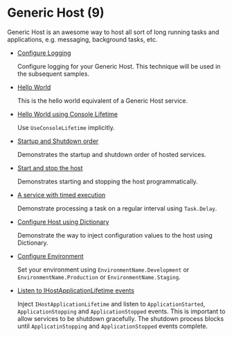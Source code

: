 # Generic Host (9)

  Generic Host is an awesome way to host all sort of long running tasks and applications, e.g. messaging, background tasks, etc.

  * [Configure Logging](/projects/generic-host/generic-host-configure-logging)

    Configure logging for your Generic Host. This technique will be used in the subsequent samples.

  * [Hello World](/projects/generic-host/generic-host-1)

    This is the hello world equivalent of a Generic Host service.

  * [Hello World using Console Lifetime](/projects/generic-host/generic-host-2)

    Use `UseConsoleLifetime` implicitly. 

  * [Startup and Shutdown order](/projects/generic-host/generic-host-3)

    Demonstrates the startup and shutdown order of hosted services.

  * [Start and stop the host](/projects/generic-host/generic-host-4)

    Demonstrates starting and stopping the host programmatically.

  * [A service with timed execution](/projects/generic-host/generic-host-5)

    Demonstrate processing a task on a regular interval using `Task.Delay`.

  * [Configure Host using Dictionary](/projects/generic-host/generic-host-configure-host)

    Demonstrate the way to inject configuration values to the host using Dictionary.

  * [Configure Environment](/projects/generic-host/generic-host-environment)

    Set your environment using `EnvironmentName.Development` or `EnvironmentName.Production` or `EnvironmentName.Staging`.

  * [Listen to IHostApplicationLifetime events](/projects/generic-host/generic-host-ihostapplicationlifetime)

    Inject `IHostApplicationLifetime` and listen to `ApplicationStarted`, `ApplicationStopping` and `ApplicationStopped` events. This is important to allow services to be shutdown gracefully. The shutdown process blocks until `ApplicatinStopping` and `ApplicationStopped` events complete.
